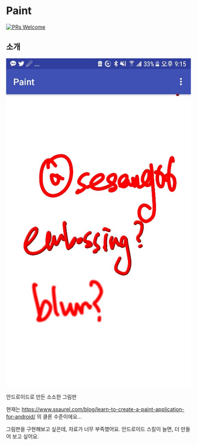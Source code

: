 # Paint
[![PRs Welcome](https://img.shields.io/badge/PRs-welcome-brightgreen.svg?style=flat-square)](http://makeapullrequest.com)

## 소개

![소개 이미지 파일](https://github.com/sesang06/Paint/blob/master/paint-1.jpg?raw=true)

안드로이드로 만든 소소한 그림판


현재는 https://www.ssaurel.com/blog/learn-to-create-a-paint-application-for-android/
의 클론 수준이에요...

그림판을 구현해보고 싶은데, 자료가 너무 부족했어요.
안드로이드 스킬이 늘면, 더 만들어 보고 싶어요.
